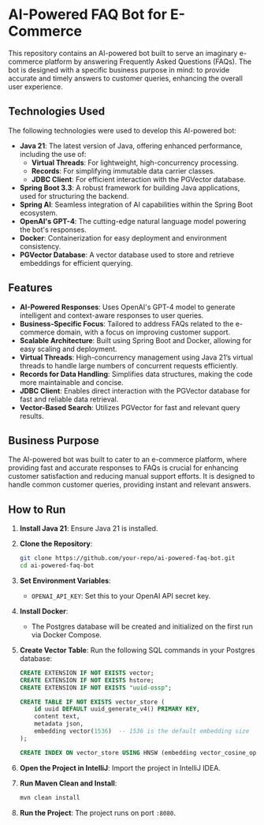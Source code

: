 # AI-Powered FAQ Bot for E-Commerce

This repository contains an AI-powered bot built to serve an imaginary e-commerce platform by answering Frequently Asked Questions (FAQs). The bot is designed with a specific business purpose in mind: to provide accurate and timely answers to customer queries, enhancing the overall user experience.

## Technologies Used

The following technologies were used to develop this AI-powered bot:

- **Java 21**: The latest version of Java, offering enhanced performance, including the use of:
  - **Virtual Threads**: For lightweight, high-concurrency processing.
  - **Records**: For simplifying immutable data carrier classes.
  - **JDBC Client**: For efficient interaction with the PGVector database.
- **Spring Boot 3.3**: A robust framework for building Java applications, used for structuring the backend.
- **Spring AI**: Seamless integration of AI capabilities within the Spring Boot ecosystem.
- **OpenAI's GPT-4**: The cutting-edge natural language model powering the bot's responses.
- **Docker**: Containerization for easy deployment and environment consistency.
- **PGVector Database**: A vector database used to store and retrieve embeddings for efficient querying.

## Features

- **AI-Powered Responses**: Uses OpenAI's GPT-4 model to generate intelligent and context-aware responses to user queries.
- **Business-Specific Focus**: Tailored to address FAQs related to the e-commerce domain, with a focus on improving customer support.
- **Scalable Architecture**: Built using Spring Boot and Docker, allowing for easy scaling and deployment.
- **Virtual Threads**: High-concurrency management using Java 21’s virtual threads to handle large numbers of concurrent requests efficiently.
- **Records for Data Handling**: Simplifies data structures, making the code more maintainable and concise.
- **JDBC Client**: Enables direct interaction with the PGVector database for fast and reliable data retrieval.
- **Vector-Based Search**: Utilizes PGVector for fast and relevant query results.

## Business Purpose

The AI-powered bot was built to cater to an e-commerce platform, where providing fast and accurate responses to FAQs is crucial for enhancing customer satisfaction and reducing manual support efforts. It is designed to handle common customer queries, providing instant and relevant answers.

## How to Run

1. **Install Java 21**: Ensure Java 21 is installed.

2. **Clone the Repository**:

   ```bash
   git clone https://github.com/your-repo/ai-powered-faq-bot.git
   cd ai-powered-faq-bot
   ```

3. **Set Environment Variables**:

   - `OPENAI_API_KEY`: Set this to your OpenAI API secret key.

4. **Install Docker**:

   - The Postgres database will be created and initialized on the first run via Docker Compose.

5. **Create Vector Table**:
   Run the following SQL commands in your Postgres database:

   ```sql
   CREATE EXTENSION IF NOT EXISTS vector;
   CREATE EXTENSION IF NOT EXISTS hstore;
   CREATE EXTENSION IF NOT EXISTS "uuid-ossp";

   CREATE TABLE IF NOT EXISTS vector_store (
       id uuid DEFAULT uuid_generate_v4() PRIMARY KEY,
       content text,
       metadata json,
       embedding vector(1536)  -- 1536 is the default embedding size
   );

   CREATE INDEX ON vector_store USING HNSW (embedding vector_cosine_ops);
   ```

6. **Open the Project in IntelliJ**: Import the project in IntelliJ IDEA.

7. **Run Maven Clean and Install**:

   ```bash
   mvn clean install
   ```

8. **Run the Project**: The project runs on port `:8080`.
